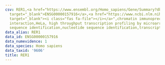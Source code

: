 ```yaml
---
csv: RER1,<a href="https://www.ensembl.org/Homo_sapiens/Gene/Summary?db=core;g=ENSG00000157916"
  target="_blank">ENSG00000157916</a>,<a href="https://www.ncbi.nlm.nih.gov/pubmed/17216044"
  target="_blank"><i class="fas fa-file"></i></a>",chromatin immunoprecipitation assay,direct
  interaction,HeLa, high throughput transcription profiling by microarray,nucleotide
  sequence identification,nucleotide sequence identification,transcriptional regulation,
data_alias: RER1
data_id: ENSG00000157916
data_numevidence: 1
data_species: Homo sapiens
data_taxid: '9606'
title: RER1
---
```

